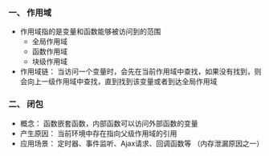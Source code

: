 ### 一、 作用域

- 作用域指的是变量和函数能够被访问到的范围
  - 全局作用域
  - 函数作用域
  - 块级作用域
- 作用域链： 当访问一个变量时，会先在当前作用域中查找，如果没有找到，则会向上一级作用域中查找，直到找到该变量或者到达全局作用域

### 二、 闭包

- 概念： 函数嵌套函数，内部函数可以访问外部函数的变量
- 产生原因： 当前环境中存在指向父级作用域的引用
- 应用场景： 定时器、事件监听、Ajax请求、回调函数等 （内存泄漏原因之一）